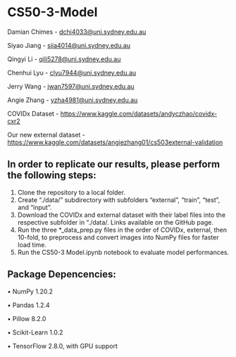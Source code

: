 # CS50-3-Model

Damian Chimes - dchi4033@uni.sydney.edu.au

Siyao Jiang - sjia4014@uni.sydney.edu.au

Qingyi Li - qili5278@uni.sydney.edu.au

Chenhui Lyu - clyu7944@uni.sydney.edu.au

Jerry Wang - jwan7597@uni.sydney.edu.au

Angie Zhang - yzha4981@uni.sydney.edu.au


COVIDx Dataset - https://www.kaggle.com/datasets/andyczhao/covidx-cxr2

Our new external dataset - https://www.kaggle.com/datasets/angiezhang01/cs503external-validation

## In order to replicate our results, please perform the following steps:
1. Clone the repository to a local folder.
2. Create “./data/” subdirectory with subfolders “external”, “train”, “test”, and “input”.
3. Download the COVIDx and external dataset with their label files into the respective
subfolder in “./data/. Links available on the GitHub page.
4. Run the three *_data_prep.py files in the order of COVIDx, external, then 10-fold, to
preprocess and convert images into NumPy files for faster load time.
5. Run the CS50-3 Model.ipynb notebook to evaluate model performances.


## Package Depencencies:
• NumPy 1.20.2

• Pandas 1.2.4

• Pillow 8.2.0

• Scikit-Learn 1.0.2

• TensorFlow 2.8.0, with GPU support
